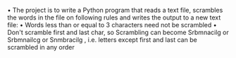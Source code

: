 •	The project is to write a Python program that reads a text file, scrambles the words in the file on following rules and writes the output to a new text file:
•	Words less than or equal to 3 characters need not be scrambled
•	Don't scramble first and last char, so Scrambling can become Srbmnacilg or Srbmnailcg or Snmbracilg , i.e. letters except first and last can be scrambled in any order
